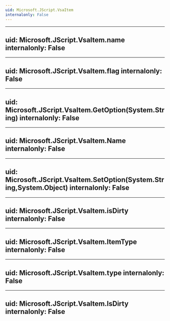 ```yaml
---
uid: Microsoft.JScript.VsaItem
internalonly: False
---
```


---
uid: Microsoft.JScript.VsaItem.name
internalonly: False
---

---
uid: Microsoft.JScript.VsaItem.flag
internalonly: False
---

---
uid: Microsoft.JScript.VsaItem.GetOption(System.String)
internalonly: False
---

---
uid: Microsoft.JScript.VsaItem.Name
internalonly: False
---

---
uid: Microsoft.JScript.VsaItem.SetOption(System.String,System.Object)
internalonly: False
---

---
uid: Microsoft.JScript.VsaItem.isDirty
internalonly: False
---

---
uid: Microsoft.JScript.VsaItem.ItemType
internalonly: False
---

---
uid: Microsoft.JScript.VsaItem.type
internalonly: False
---

---
uid: Microsoft.JScript.VsaItem.IsDirty
internalonly: False
---
